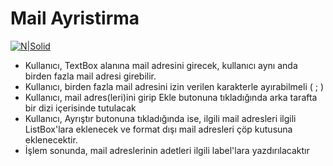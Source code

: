 # Mail Ayristirma
[![N|Solid](https://www.bilgeadam.com/akademi/SiteAssets/BilgeAdam/Images/LogoAkademi.png)](https://www.bilgeadam.com/akademi/SiteAssets/BilgeAdam/Images/LogoAkademi.png) 

* Kullanıcı, TextBox alanına mail adresini girecek, kullanıcı aynı anda birden fazla mail adresi girebilir.
* Kullanıcı, birden fazla mail adresini izin verilen karakterle ayırabilmeli ( ; )
* Kullanıcı, mail adres(leri)ini girip Ekle butonuna tıkladığında arka tarafta bir dizi içerisinde tutulacak
* Kullanıcı, Ayrıştır butonuna tıkladığında ise, ilgili mail adresleri ilgili ListBox'lara eklenecek ve format dışı mail adresleri çöp kutusuna eklenecektir.
* İşlem sonunda, mail adreslerinin adetleri ilgili label'lara yazdırılacaktır

 

